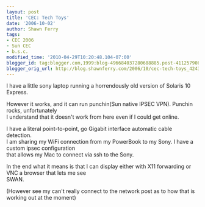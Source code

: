 ```yaml
---
layout: post
title: 'CEC: Tech Toys'
date: '2006-10-02'
author: Shawn Ferry
tags:
- CEC 2006
- Sun CEC
- b.s.c.
modified_time: '2010-04-29T10:20:48.104-07:00'
blogger_id: tag:blogger.com,1999:blog-496684037280688885.post-4112579085723921506
blogger_orig_url: http://blog.shawnferry.com/2006/10/cec-tech-toys_4243.html
---
```


I have a little sony laptop running a horrendously old version of Solaris 10
Express.  
  
However it works, and it can run punchin(Sun native IPSEC VPN). Punchin rocks,
unfortunately  
I understand that it doesn't work from here even if I could get online.  
  
I have a literal point-to-point, go Gigabit interface automatic cable
detection.  
I am sharing my WiFi connection from my PowerBook to my Sony. I have a custom
ipsec configuration  
that allows my Mac to connect via ssh to the Sony.  
  
In the end what it means is that I can display either with X11 forwarding or
VNC a browser that lets me see  
SWAN.  
  
(However see my can't really connect to the network post as to how that is
working out at the moment)  

